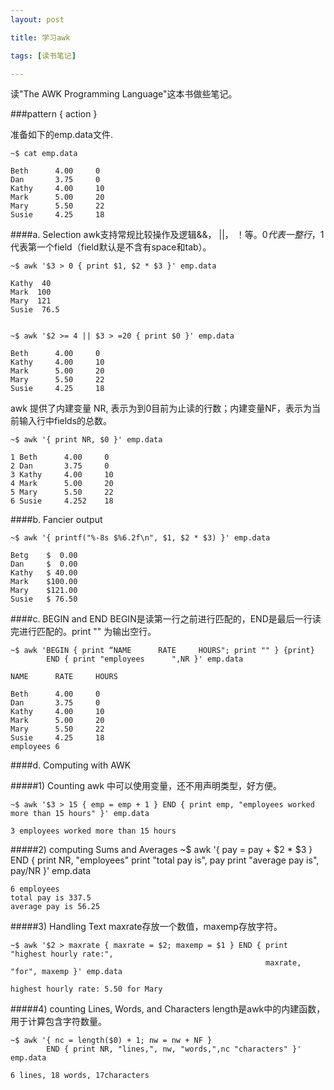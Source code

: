 ```yaml
---
layout: post

title: 学习awk

tags: [读书笔记]

---
```


读"The AWK Programming Language"这本书做些笔记。


###pattern { action }

准备如下的emp.data文件.

    ~$ cat emp.data

    Beth      4.00     0
    Dan       3.75     0
    Kathy     4.00     10
    Mark      5.00     20
    Mary      5.50     22
    Susie     4.25     18

####a. Selection
awk支持常规比较操作及逻辑&&， ||， ！等。$0代表一整行，$1代表第一个field（field默认是不含有space和tab）。


    ~$ awk '$3 > 0 { print $1, $2 * $3 }' emp.data

    Kathy  40
    Mark  100
    Mary  121
    Susie  76.5

    
    ~$ awk '$2 >= 4 || $3 > =20 { print $0 }' emp.data

    Beth      4.00     0
    Kathy     4.00     10
    Mark      5.00     20
    Mary      5.50     22
    Susie     4.25     18

awk 提供了内建变量 NR, 表示为到0目前为止读的行数；内建变量NF，表示为当前输入行中fields的总数。

    ~$ awk '{ print NR, $0 }' emp.data

    1 Beth      4.00     0
    2 Dan       3.75     0
    3 Kathy     4.00     10
    4 Mark      5.00     20
    5 Mary      5.50     22
    6 Susie     4.252    18


####b. Fancier output

    ~$ awk '{ printf("%-8s $%6.2f\n", $1, $2 * $3) }' emp.data

    Betg    $  0.00
    Dan     $  0.00
    Kathy   $ 40.00
    Mark    $100.00
    Mary    $121.00
    Susie   $ 76.50

####c. BEGIN and END
BEGIN是读第一行之前进行匹配的，END是最后一行读完进行匹配的。print "" 为输出空行。


    ~$ awk 'BEGIN { print “NAME      RATE     HOURS"; print "" } {print} 
            END { print "employees      ",NR }' emp.data

    NAME      RATE     HOURS

    Beth      4.00     0
    Dan       3.75     0
    Kathy     4.00     10
    Mark      5.00     20
    Mary      5.50     22
    Susie     4.25     18
    employees 6

####d. Computing with AWK

#####1) Counting
awk 中可以使用变量，还不用声明类型，好方便。

    ~$ awk '$3 > 15 { emp = emp + 1 } END { print emp, "employees worked more than 15 hours" }' emp.data

    3 employees worked more than 15 hours

#####2) computing Sums and Averages
    ~$ awk  '{ pay = pay + $2 * $3 } END { print NR, "employees" 
                                           print "total pay is", pay
                                           print "average pay is", pay/NR
                                         }' emp.data

    6 employees
    total pay is 337.5
    average pay is 56.25

#####3) Handling Text
maxrate存放一个数值，maxemp存放字符。

    ~$ awk '$2 > maxrate { maxrate = $2; maxemp = $1 } END { print "highest hourly rate:",
                                                             maxrate, "for", maxemp }' emp.data

    highest hourly rate: 5.50 for Mary

#####4) counting Lines, Words, and Characters
length是awk中的内建函数，用于计算包含字符数量。

    ~$ awk '{ nc = length($0) + 1; nw = nw + NF }
            END { print NR, "lines,", nw, "words,",nc "characters" }' emp.data

    6 lines, 18 words, 17characters
